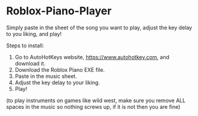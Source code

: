 # Roblox-Piano-Player
Simply paste in the sheet of the song you want to play, adjust the key delay to you liking, and play!


Steps to install:

1. Go to AutoHotKeys website, https://www.autohotkey.com, and download it.
2. Download the Roblox Piano EXE file.
3. Paste in the music sheet.
4. Adjust the key delay to your liking.
5. Play!

(to play instruments on games like wild west, make sure you remove ALL spaces in the music so nothing screws up, if it is not then you are fine)
